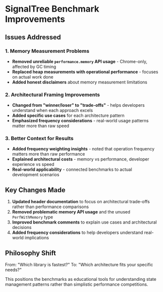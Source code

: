 # SignalTree Benchmark Improvements

## Issues Addressed

### 1. Memory Measurement Problems

- **Removed unreliable `performance.memory` API usage** - Chrome-only, affected by GC timing
- **Replaced heap measurements with operational performance** - focuses on actual work done
- **Added honest disclaimers** about memory measurement limitations

### 2. Architectural Framing Improvements

- **Changed from "winner/loser" to "trade-offs"** - helps developers understand when each approach excels
- **Added specific use cases** for each architecture pattern
- **Emphasized frequency considerations** - real-world usage patterns matter more than raw speed

### 3. Better Context for Results

- **Added frequency weighting insights** - noted that operation frequency matters more than raw performance
- **Explained architectural costs** - memory vs performance, developer experience vs speed
- **Real-world applicability** - connected benchmarks to actual development scenarios

## Key Changes Made

1. **Updated header documentation** to focus on architectural trade-offs rather than performance comparisons
2. **Removed problematic memory API usage** and the unused `PerfWithMemory` type
3. **Improved benchmark comments** to explain use cases and architectural decisions
4. **Added frequency considerations** to help developers understand real-world implications

## Philosophy Shift

From: "Which library is fastest?"
To: "Which architecture fits your specific needs?"

This positions the benchmarks as educational tools for understanding state management patterns rather than simplistic performance competitions.
